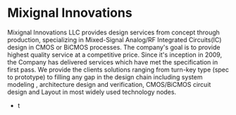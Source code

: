 # Mixignal Innovations

Mixignal Innovations LLC provides design services from concept through production, specializing in Mixed-Signal Analog/RF Integrated Circuits(IC) design in CMOS or BiCMOS processes. The company's goal is to provide highest quality service at a competitive price. Since it's inception in 2009, the Company has delivered services which have met the specification in first pass. We provide the clients solutions ranging from turn-key type (spec to prototype) to filling any gap in the design chain including system modeling , architecture design and verification, CMOS/BiCMOS circuit design and Layout in most widely used technology nodes. 

- t

